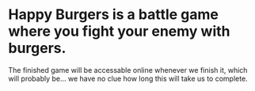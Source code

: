 # Happy Burgers is a battle game where you fight your enemy with burgers.

The finished game will be accessable online whenever we finish it, which will probably be... we have no clue how long this will take us to complete.
